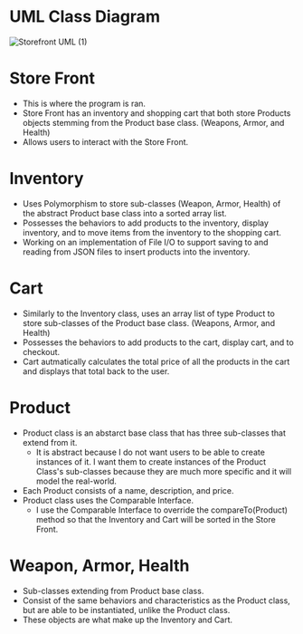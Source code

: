# UML Class Diagram
![Storefront UML (1)](https://user-images.githubusercontent.com/90354190/142257339-b00d6673-c3d3-4edd-b5e7-470cfa995455.png)

# Store Front
* This is where the program is ran.
* Store Front has an inventory and shopping cart that both store Products objects stemming from the Product base class. (Weapons, Armor, and Health)
* Allows users to interact with the Store Front.

# Inventory
* Uses Polymorphism to store sub-classes (Weapon, Armor, Health) of the abstract Product base class into a sorted array list.
* Possesses the behaviors to add products to the inventory, display inventory, and to move items from the inventory to the shopping cart.
* Working on an implementation of File I/O to support saving to and reading from JSON files to insert products into the inventory.

# Cart
* Similarly to the Inventory class, uses an array list of type Product to store sub-classes of the Product base class. (Weapons, Armor, and Health)
* Possesses the behaviors to add products to the cart, display cart, and to checkout.
* Cart autmatically calculates the total price of all the products in the cart and displays that total back to the user.

# Product
* Product class is an abstarct base class that has three sub-classes that extend from it.
  * It is abstract because I do not want users to be able to create instances of it. I want them to create instances of the Product Class's sub-classes because they are much more specific and it will model the real-world.
* Each Product consists of a name, description, and price.
* Product class uses the Comparable Interface.
  * I use the Comparable Interface to override the compareTo(Product) method so that the Inventory and Cart will be sorted in the Store Front.

# Weapon, Armor, Health
* Sub-classes extending from Product base class.
* Consist of the same behaviors and characteristics as the Product class, but are able to be instantiated, unlike the Product class.
* These objects are what make up the Inventory and Cart.
